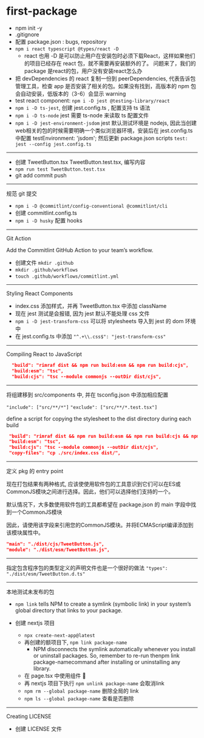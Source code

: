 # first-package

- npm init -y
- .gitignore
- 配置 package.json : bugs, repository
- `npm i react typescript @types/react -D`
  - react 也用 -D 是可以防止用户在安装包时必须下载React，这样如果他们的项目已经存在 react 包，就不需要再安装额外的了。 问题来了，我们的package 是react的包，用户没有安装react怎么办
- 把 devDependencies 的 react 复制一份到 peerDependencies, 代表告诉包管理工具，检查 app 是否安装了相关的包。如果没有找到，高版本的 npm 包会自动安装，低版本的（3-6）会显示 warning
- test react component: `npm i -D jest @testing-library/react`
- `npm i -D ts-jest`, 创建 jest.config.ts , 配置支持 ts 语法
- `npm i -D ts-node` jest 需要 ts-node 来读取 ts 配置文件
- `npm i -D jest-environment-jsdom`  jest 默认测试环境是 nodejs, 因此当创建web相关的包的时候需要明确一个类似浏览器环境，安装后在 jest.config.ts 中配置 testEnvironment: 'jsdom'; 然后更新 package.json scripts `test: jest --config jest.config.ts`

------

- 创建 TweetButton.tsx TweetButton.test.tsx, 编写内容
- `npm run test TweetButton.test.tsx`
- git add commit push

------

规范 git 提交

- `npm i -D @commitlint/config-conventional @commitlint/cli`
- 创建 commitlint.config.ts
- `npm i -D husky` 配置 hooks

------

Git Action

Add the Commitlint GitHub Action to your team’s workflow.

- 创建文件 `mkdir .github`
- `mkdir .github/workflows`
- `touch .github/workflows/commitlint.yml`

------

Styling React Components

- index.css 添加样式，并再 TweetButton.tsx 中添加 className
- 现在 jest 测试是会报错, 因为 jest 默认不能处理 css 文件
- `npm i -D jest-transform-css` 可以将 stylesheets 导入到 jest 的 dom 环境中
- 在 jest.config.ts 中添加 `"^.+\\.css$": "jest-transform-css"`

------

Compiling React to JavaScript

```json
  "build": "rimraf dist && npm run build:esm && npm run build:cjs",
  "build:esm": "tsc",
  "build:cjs": "tsc --module commonjs --outDir dist/cjs",
```

------

将组建移到 src/components 中, 并在 tsconfig.json 中添加相应配置

`"include": ["src/**/*"]` `"exclude": ["src/**/*.test.tsx"]`

 define a script for copying the stylesheet to the dist directory during each build

 ``` json
  "build": "rimraf dist && npm run build:esm && npm run build:cjs && npm run copy-files",
  "build:esm": "tsc",
  "build:cjs": "tsc --module commonjs --outDir dist/cjs",
  "copy-files": "cp ./src/index.css dist/",

 ```

------

定义 pkg 的 entry point

现在打包结果有两种格式, 应该使使用软件包的工具意识到它们可以在ES或CommonJS模块之间进行选择。因此，他们可以选择他们支持的一个。

默认情况下，大多数使用软件包的工具都希望在 package.json 的 main 字段中找到一个CommonJS模块

因此，请使用该字段来引用您的CommonJS模块。并将ECMAScript编译添加到该模块属性中。

``` json
"main": "./dist/cjs/TweetButton.js",
"module": "./dist/esm/TweetButton.js",
```

------

指定包含程序包的类型定义的声明文件也是一个很好的做法 `"types": "./dist/esm/TweetButton.d.ts"`

------

本地测试未发布的包

- `npm link` tells NPM to create a symlink (symbolic link) in your system’s global directory that links to your package.

- 创建 nextjs 项目
  - `npx create-next-app@latest`
  - 再创建的额项目下, `npm link package-name`
    - NPM disconnects the symlink automatically whenever you install or uninstall packages. So, remember to re-run thenpm link package-namecommand after installing or uninstalling any library.
  - 在 page.tsx 中使用组件 🎉
  - 再 nextjs 项目下执行 `npm unlink package-name` 会取消link
  - `npm rm --global package-name` 删除全局的 link
  - `npm ls --global package-name` 查看是否删除

------

Creating LICENSE

- 创建 LICENSE 文件
